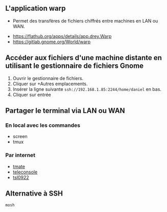 
## L'application warp
* Permet des transfères de fichiers chiffrés entre machines en LAN ou WAN.
- https://flathub.org/apps/details/app.drey.Warp
- https://gitlab.gnome.org/World/warp

## Accéder aux fichiers d'une machine distante en utilisant le gestionnaire de fichiers Gnome
1. Ouvrir le gestionnaire de fichiers.
2. Cliquer sur +Autres emplacements.
3. Insérer la ligne suivante `ssh://192.168.1.85:2244/home/daniel` en bas.
4. Cliquer sur entrée 

## Partager le terminal via LAN ou WAN
### En local avec les commandes
- screen
- tmux

### Par internet 
* [tmate](https://tmate.io/)
* [teleconsole](https://www.teleconsole.com/)
* [tsl0922](https://tsl0922.github.io/ttyd/)

## Alternative à SSH
```bash
mosh
```
